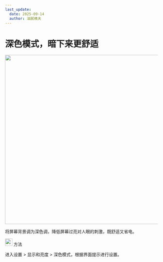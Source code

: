```yaml
---
last_update:
  date: 2025-09-14
  author: 油腻樵夫
---
```


# 深色模式，暗下来更舒适

<img src="https://tips-p01-drcn.dbankcdn.cn/MODEL/DOC/C00B031/resource/card/202508111clkwd/zh-cn/image/figure/10044818_f001_DarkMode.png" width="560" height=""/>


将屏幕背景调为深色调，降低屏幕过亮对人眼的刺激，既舒适又省电。

<img src="https://tips-p01-drcn.dbankcdn.cn/MODEL/EMUI/C00B030/resource/card/202503041becsx/zh-cn/image/common/buttons/fig_method.png" width="24" height="24"/> 方法

进入设置 > 显示和亮度 > 深色模式，根据界面提示进行设置。

